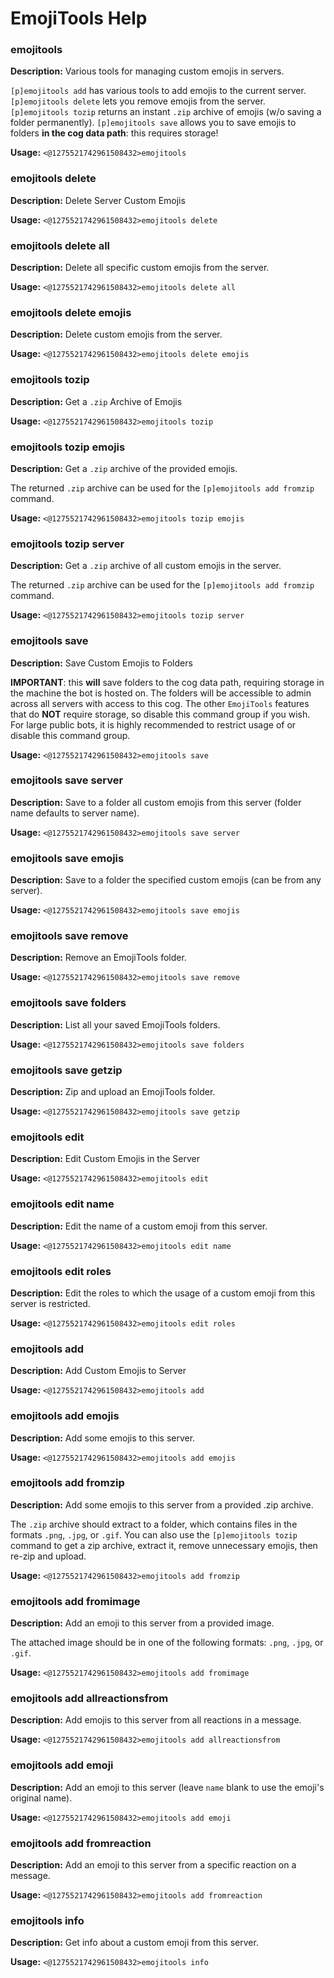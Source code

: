 # EmojiTools Help

### emojitools

**Description:** Various tools for managing custom emojis in servers.

`[p]emojitools add` has various tools to add emojis to the current server.
`[p]emojitools delete` lets you remove emojis from the server.
`[p]emojitools tozip` returns an instant `.zip` archive of emojis (w/o saving a folder permanently).
`[p]emojitools save` allows you to save emojis to folders **in the cog data path**: this requires storage!

**Usage:** `<@1275521742961508432>emojitools`

### emojitools delete

**Description:** Delete Server Custom Emojis

**Usage:** `<@1275521742961508432>emojitools delete`

### emojitools delete all

**Description:** Delete all specific custom emojis from the server.

**Usage:** `<@1275521742961508432>emojitools delete all`

### emojitools delete emojis

**Description:** Delete custom emojis from the server.

**Usage:** `<@1275521742961508432>emojitools delete emojis`

### emojitools tozip

**Description:** Get a `.zip` Archive of Emojis

**Usage:** `<@1275521742961508432>emojitools tozip`

### emojitools tozip emojis

**Description:** Get a `.zip` archive of the provided emojis.

The returned `.zip` archive can be used for the `[p]emojitools add fromzip` command.

**Usage:** `<@1275521742961508432>emojitools tozip emojis`

### emojitools tozip server

**Description:** Get a `.zip` archive of all custom emojis in the server.

The returned `.zip` archive can be used for the `[p]emojitools add fromzip` command.

**Usage:** `<@1275521742961508432>emojitools tozip server`

### emojitools save

**Description:** Save Custom Emojis to Folders

**IMPORTANT**: this **will** save folders to the cog data path, requiring storage in the machine the bot is hosted on.
The folders will be accessible to admin across all servers with access to this cog.
The other `EmojiTools` features that do **NOT** require storage, so disable this command group if you wish.
For large public bots, it is highly recommended to restrict usage of or disable this command group.

**Usage:** `<@1275521742961508432>emojitools save`

### emojitools save server

**Description:** Save to a folder all custom emojis from this server (folder name defaults to server name).

**Usage:** `<@1275521742961508432>emojitools save server`

### emojitools save emojis

**Description:** Save to a folder the specified custom emojis (can be from any server).

**Usage:** `<@1275521742961508432>emojitools save emojis`

### emojitools save remove

**Description:** Remove an EmojiTools folder.

**Usage:** `<@1275521742961508432>emojitools save remove`

### emojitools save folders

**Description:** List all your saved EmojiTools folders.

**Usage:** `<@1275521742961508432>emojitools save folders`

### emojitools save getzip

**Description:** Zip and upload an EmojiTools folder.

**Usage:** `<@1275521742961508432>emojitools save getzip`

### emojitools edit

**Description:** Edit Custom Emojis in the Server

**Usage:** `<@1275521742961508432>emojitools edit`

### emojitools edit name

**Description:** Edit the name of a custom emoji from this server.

**Usage:** `<@1275521742961508432>emojitools edit name`

### emojitools edit roles

**Description:** Edit the roles to which the usage of a custom emoji from this server is restricted.

**Usage:** `<@1275521742961508432>emojitools edit roles`

### emojitools add

**Description:** Add Custom Emojis to Server

**Usage:** `<@1275521742961508432>emojitools add`

### emojitools add emojis

**Description:** Add some emojis to this server.

**Usage:** `<@1275521742961508432>emojitools add emojis`

### emojitools add fromzip

**Description:** Add some emojis to this server from a provided .zip archive.

The `.zip` archive should extract to a folder, which contains files in the formats `.png`, `.jpg`, or `.gif`.
You can also use the `[p]emojitools tozip` command to get a zip archive, extract it, remove unnecessary emojis, then re-zip and upload.

**Usage:** `<@1275521742961508432>emojitools add fromzip`

### emojitools add fromimage

**Description:** Add an emoji to this server from a provided image.

The attached image should be in one of the following formats: `.png`, `.jpg`, or `.gif`.

**Usage:** `<@1275521742961508432>emojitools add fromimage`

### emojitools add allreactionsfrom

**Description:** Add emojis to this server from all reactions in a message.

**Usage:** `<@1275521742961508432>emojitools add allreactionsfrom`

### emojitools add emoji

**Description:** Add an emoji to this server (leave `name` blank to use the emoji's original name).

**Usage:** `<@1275521742961508432>emojitools add emoji`

### emojitools add fromreaction

**Description:** Add an emoji to this server from a specific reaction on a message.

**Usage:** `<@1275521742961508432>emojitools add fromreaction`

### emojitools info

**Description:** Get info about a custom emoji from this server.

**Usage:** `<@1275521742961508432>emojitools info`

